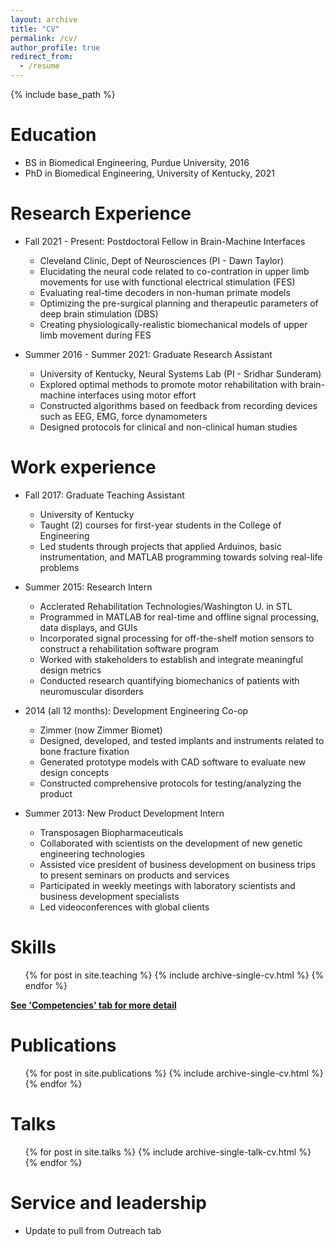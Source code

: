 ```yaml
---
layout: archive
title: "CV"
permalink: /cv/
author_profile: true
redirect_from:
  - /resume
---
```


{% include base_path %}

Education
======
* BS in Biomedical Engineering, Purdue University, 2016
* PhD in Biomedical Engineering, University of Kentucky, 2021

Research Experience
======
* Fall 2021 - Present: Postdoctoral Fellow in Brain-Machine Interfaces 
  * Cleveland Clinic, Dept of Neurosciences (PI - Dawn Taylor)
  * Elucidating the neural code related to co-contration in upper limb movements for use with functional electrical stimulation (FES)
  *  Evaluating real-time decoders in non-human primate models
  *  Optimizing the pre-surgical planning and therapeutic parameters of deep brain stimulation (DBS)
  *  Creating physiologically-realistic biomechanical models of upper limb movement during FES

* Summer 2016 - Summer 2021: Graduate Research Assistant
  * University of Kentucky, Neural Systems Lab (PI - Sridhar Sunderam)
  * Explored optimal methods to promote motor rehabilitation with brain-machine interfaces using motor effort
  * Constructed algorithms based on feedback from recording devices such as EEG, EMG, force dynamometers
  * Designed protocols for clinical and non-clinical human studies

Work experience
======
* Fall 2017: Graduate Teaching Assistant
  * University of Kentucky
  * Taught (2) courses for first-year students in the College of Engineering
  * Led students through projects that applied Arduinos, basic instrumentation, and MATLAB programming towards solving real-life problems

* Summer 2015: Research Intern
  * Acclerated Rehabilitation Technologies/Washington U. in STL
  * Programmed in MATLAB for real-time and offline signal processing, data displays, and GUIs
  * Incorporated signal processing for off-the-shelf motion sensors to construct a rehabilitation software program
  * Worked with stakeholders to establish and integrate meaningful design metrics
  * Conducted research quantifying biomechanics of patients with neuromuscular disorders

* 2014 (all 12 months): Development Engineering Co-op
  * Zimmer (now Zimmer Biomet)
  * Designed, developed, and tested implants and instruments related to bone fracture fixation
  * Generated prototype models with CAD software to evaluate new design concepts
  * Constructed comprehensive protocols for testing/analyzing the product

* Summer 2013: New Product Development Intern
  * Transposagen Biopharmaceuticals 
  * Collaborated with scientists on the development of new genetic engineering technologies
  * Assisted vice president of business development on business trips to present seminars on products and services
  * Participated in weekly meetings with laboratory scientists and business development specialists
  * Led videoconferences with global clients
  
Skills
======
  <ul>{% for post in site.teaching %}
    {% include archive-single-cv.html %}
  {% endfor %}</ul>
  
**[See 'Competencies' tab for more detail](https://chasehaddix.github.io/teaching/)**

Publications
======
  <ul>{% for post in site.publications %}
    {% include archive-single-cv.html %}
  {% endfor %}</ul>
  
Talks
======
  <ul>{% for post in site.talks %}
    {% include archive-single-talk-cv.html %}
  {% endfor %}</ul>
  
Service and leadership
======
* Update to pull from Outreach tab
